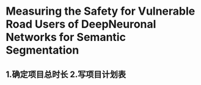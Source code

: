 # Measuring the Safety for Vulnerable Road Users of DeepNeuronal Networks for Semantic Segmentation

## 1.确定项目总时长 2.写项目计划表